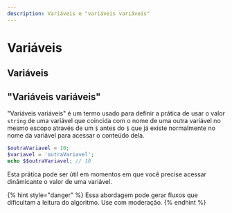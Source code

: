 ```yaml
---
description: Variáveis e "variáveis variáveis"
---
```


# Variáveis

## Variáveis



## "Variáveis variáveis"

"Variáveis variáveis" é um termo usado para definir a prática de usar o valor `string` de uma variável que coincida com o nome de uma outra variável no mesmo escopo através de um `$` antes do `$` que já existe normalmente no nome da variável para acessar o conteúdo dela.

```php
$outraVariavel = 10;
$variavel = 'outraVariavel';
echo $$outraVariavel; // 10
```

Esta prática pode ser útil em momentos em que você precise acessar dinâmicante o valor de uma variável.

{% hint style="danger" %}
Essa abordagem pode gerar fluxos que dificultam a leitura do algoritmo. Use com moderação.
{% endhint %}

